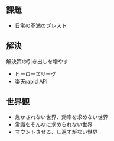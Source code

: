 ## 課題
- 日常の不満のブレスト

## 解決
解決策の引き出しを増やす
- ヒーローズリーグ
- 楽天rapid API


## 世界観
- 急かされない世界、効率を求めない世界
- 常識をそんなに求められない世界
- マウントさせる、し返すがない世界